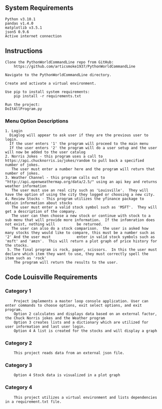 
## System Requirements
    Python v3.10.1
    pandas v1.4.0
    matplotlib v3.5.1
    json5 0.9.6
    Active internet connection

## Instructions
    Clone the PythonWorldCommandLine repo from GitHub:
        https://github.com/articsmoke1937/PythonWorldCommandLine
    
    Navigate to the PythonWorldCommandLine directory.
    
    Create and activate a virtual environment.
    
    Use pip to install system requirements:
        pip install -r requirements.txt
    
    Run the project:
    DoItAllProgram.py

### Menu Option Descriptions
    1. Login
      Diaglog will appear to ask user if they are the previous user to login.
      If the user enters '1' the program will proceed to the main menu
      If the user enters '2' the program will do a user setup and the user will now be added to the user catalog
    2. Norris Jokes - this program uses a call to https://api.chucknorris.io/jokes/random to pull back a specified number of jokes.
       The user must enter a number here and the program will return that number of jokes.
    3. Weather Channel - this program calls out to "http://api.openweathermap.org/data/2.5/" using an api key and returns weather information
       The user must use an real city such as 'Louisville'.  They will have the option of using the city they logged or choosing a new city.
    4. Review Stocks - This program utilizes the yfinance package to obtain information about stocks
       The user must enter a valid stock symbol such as 'MSFT'.  They will get a description of the company.
       The user can then choose a new stock or continue with stock to a sub menu that will provide more information.  If the infomration does not exist, nothing will          be returned.
       The user can also do a stock comparison.  the user is asked how many stocks they would like to compare, this must be a number such as '2' And the user must            enter in valid stock symbols such as 'msft' and 'amzn'.  This will return a plot graph of price history for the stocks.
     5. The final program is rock, paper, scissors.  In this the user must declare which item they want to use, they must correctly spell the item such as 'rock'
        The program will return the results to the user.

## Code Louisville Requirements
### Category 1
        Project implements a master loop console application. User can enter commands to choose options, exit select options, and exit program.
        Option 2 calculates and displays data based on an external factor, the Chuck Norris jokes and the Weather program
        Option 3 creates lists and a dictionary which are utilized for user information and last user login.
        Option 4 A list is created for the stocks and will display a graph

### Category 2
        This project reads data from an external json file.

### Category 3
        Option 4 Stock data is visualized in a plot graph

### Category 4
        This project utilizes a virtual environment and lists dependencies in a requirement.txt file.

